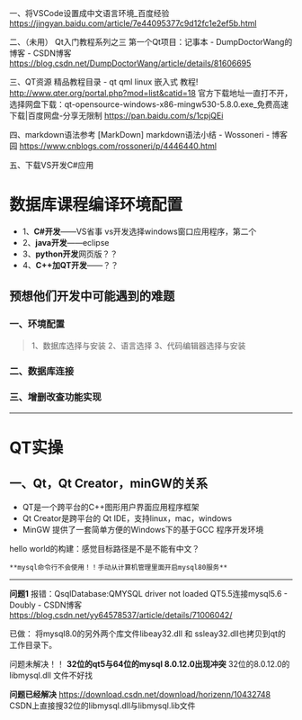 一、将VSCode设置成中文语言环境_百度经验  https://jingyan.baidu.com/article/7e44095377c9d12fc1e2ef5b.html

二、（未用）
Qt入门教程系列之三 第一个Qt项目：记事本 - DumpDoctorWang的博客 - CSDN博客  https://blog.csdn.net/DumpDoctorWang/article/details/81606695

三、QT资源
精品教程目录 - qt qml linux 嵌入式 教程!  http://www.qter.org/portal.php?mod=list&catid=18 官方下载地址一直打不开，选择网盘下载：qt-opensource-windows-x86-mingw530-5.8.0.exe_免费高速下载|百度网盘-分享无限制  https://pan.baidu.com/s/1cpjQEi

四、markdown语法参考
[MarkDown] markdown语法小结 - Wossoneri - 博客园  https://www.cnblogs.com/rossoneri/p/4446440.html

五、下载VS开发C#应用
# 数据库课程编译环境配置
- 1、**C#开发**——VS省事
vs开发选择windows窗口应用程序，第二个
- 2、**java开发**——eclipse
- 3、**python开发**网页版？？
- 4、**C++加QT开发**——？？

## 预想他们开发中可能遇到的难题
### 一、环境配置
>1、数据库选择与安装
2、语言选择
3、代码编辑器选择与安装

### 二、数据库连接
### 三、增删改查功能实现

----
# QT实操
## 一、Qt，Qt Creator，minGW的关系
- QT是一个跨平台的C++图形用户界面应用程序框架
- Qt Creator是跨平台的 Qt IDE，支持linux，mac，windows
- MinGW 提供了一套简单方便的Windows下的基于GCC 程序开发环境

hello world的构建：感觉目标路径是不是不能有中文？

    **mysql命令行不会使用！！手动从计算机管理里面开启mysql80服务**

---
**问题1**
报错：QsqlDatabase:QMYSQL driver not loaded
QT5.5连接mysql5.6 - Doubly - CSDN博客  https://blog.csdn.net/yy64578537/article/details/71006042/

已做：
将mysql8.0的另外两个库文件libeay32.dll 和 ssleay32.dll也拷贝到qt的工作目录下。

问题未解决！！
**32位的qt5与64位的mysql 8.0.12.0出现冲突**
32位的8.0.12.0的libmysql.dll
文件不好找

**问题已经解决**
https://download.csdn.net/download/horizenn/10432748
CSDN上直接搜32位的libmysql.dll与libmysql.lib文件






